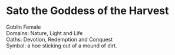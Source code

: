 # Sato the Goddess of the Harvest
Goblin Female  
Domains: Nature, Light and Life  
Oaths: Devotion, Redemption and Conquest  
Symbol: a hoe sticking out of a mound of dirt. 